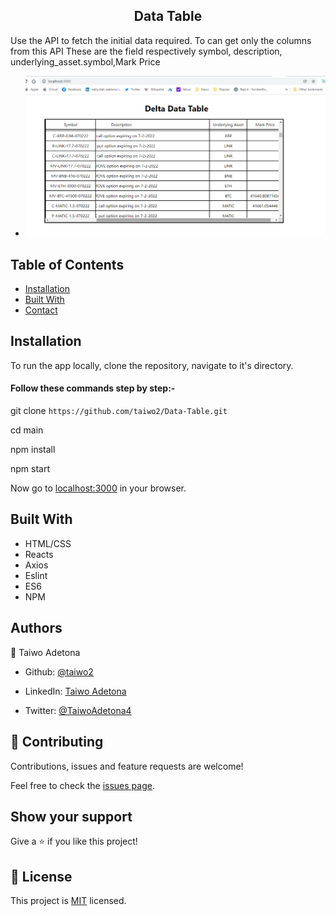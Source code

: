 
  <h2 align="center">Data Table </h2>
  <p>Use the API to fetch the initial data required. To can get only the columns from this API 
These are the field  respectively symbol, description, underlying_asset.symbol,Mark Price 
</p>


* ![Home](./src/delta.png)


<!-- TABLE OF CONTENTS -->
## Table of Contents


* [Installation](#installation)
* [Built With](#built-with)
* [Contact](#authors)



<!-- INSTALLATION -->

## Installation

To run the app locally, clone the repository, navigate to it's directory.

#### Follow these commands step by step:-


git clone `https://github.com/taiwo2/Data-Table.git`<br>

cd main <br>

npm install <br>

npm start <br>

Now go to [localhost:3000](http://localhost:3000) in your browser.


<!-- BUILD WITH -->

## Built With

- HTML/CSS
- Reacts
- Axios
- Eslint
- ES6
- NPM


## Authors
👤 Taiwo Adetona

- Github: [@taiwo2](https://github.com/taiwo2)

- LinkedIn: [Taiwo Adetona](https://www.linkedin.com/in/taiwo-adetona/)

- Twitter: [@TaiwoAdetona4](https://twitter.com/TaiwoAdetona4/)

<!-- acknowledgments -->

## 🤝 Contributing

Contributions, issues and feature requests are welcome!

Feel free to check the [issues page](issues/).

## Show your support

Give a ⭐️ if you like this project!

## 📝 License

This project is [MIT](https://opensource.org/licenses/MIT) licensed.
